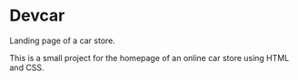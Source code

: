 # Devcar
Landing page of a car store.

This is a small project for the homepage of an online car store using HTML and CSS.
